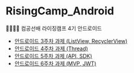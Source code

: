 # RisingCamp_Android
👩🏻‍💻✨ 컴공선배 라이징캠프 4기 안드로이드 

- [안드로이드 3주차 과제 (ListView, RecyclerView)](https://github.com/JegalEun/RisingCamp_Android/tree/main/RC_4)
- [안드로이드 4주차 과제 (Thread)](https://github.com/JegalEun/RisingCamp_Android/tree/main/RC_Thread_4)
- [안드로이드 5주차 과제 (API, SDK)](https://github.com/JegalEun/RisingCamp_Android/tree/main/RC_5)
- [안드로이드 6주차 과제 (MVP, JWT)](https://github.com/JegalEun/RisingCamp_Android/tree/main/RC_6)
